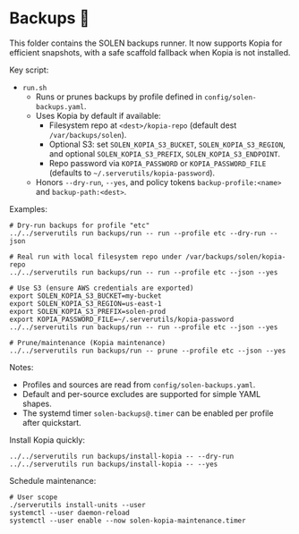 # Backups 💾

This folder contains the SOLEN backups runner. It now supports Kopia for efficient snapshots, with a safe scaffold fallback when Kopia is not installed.

Key script:

- `run.sh`
  - Runs or prunes backups by profile defined in `config/solen-backups.yaml`.
  - Uses Kopia by default if available:
    - Filesystem repo at `<dest>/kopia-repo` (default dest `/var/backups/solen`).
    - Optional S3: set `SOLEN_KOPIA_S3_BUCKET`, `SOLEN_KOPIA_S3_REGION`, and optional `SOLEN_KOPIA_S3_PREFIX`, `SOLEN_KOPIA_S3_ENDPOINT`.
    - Repo password via `KOPIA_PASSWORD` or `KOPIA_PASSWORD_FILE` (defaults to `~/.serverutils/kopia-password`).
  - Honors `--dry-run`, `--yes`, and policy tokens `backup-profile:<name>` and `backup-path:<dest>`.

Examples:

```
# Dry-run backups for profile "etc"
../../serverutils run backups/run -- run --profile etc --dry-run --json

# Real run with local filesystem repo under /var/backups/solen/kopia-repo
../../serverutils run backups/run -- run --profile etc --json --yes

# Use S3 (ensure AWS credentials are exported)
export SOLEN_KOPIA_S3_BUCKET=my-bucket
export SOLEN_KOPIA_S3_REGION=us-east-1
export SOLEN_KOPIA_S3_PREFIX=solen-prod
export KOPIA_PASSWORD_FILE=~/.serverutils/kopia-password
../../serverutils run backups/run -- run --profile etc --json --yes

# Prune/maintenance (Kopia maintenance)
../../serverutils run backups/run -- prune --profile etc --json --yes
```

Notes:

- Profiles and sources are read from `config/solen-backups.yaml`.
- Default and per-source excludes are supported for simple YAML shapes.
- The systemd timer `solen-backups@.timer` can be enabled per profile after quickstart.

Install Kopia quickly:

```
../../serverutils run backups/install-kopia -- --dry-run
../../serverutils run backups/install-kopia -- --yes
```

Schedule maintenance:

```
# User scope
./serverutils install-units --user
systemctl --user daemon-reload
systemctl --user enable --now solen-kopia-maintenance.timer
```
